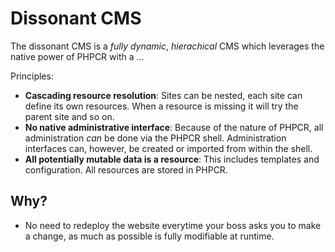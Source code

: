 Dissonant CMS
=============

The dissonant CMS is a *fully dynamic*, *hierachical* CMS which leverages the
native power of PHPCR with a ...

Principles:

- **Cascading resource resolution**: Sites can be nested, each site can define
  its own resources. When a resource is missing it will try the parent site
  and so on.
- **No native administrative interface**: Because of the nature of PHPCR, all
  administration *can* be done via the PHPCR shell. Administration interfaces
  can, however, be created or imported from within the shell.
- **All potentially mutable data is a resource**: This includes templates and
  configuration. All resources are stored in PHPCR.

Why?
----

- No need to redeploy the website everytime your boss asks you to make a
  change, as much as possible is fully modifiable at runtime.
